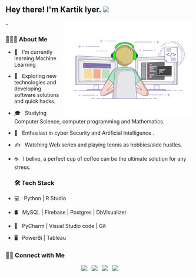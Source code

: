 <h2> Hey there! I'm Kartik Iyer. <img src="https://github.com/souvikguria98/souvikguria98/blob/master/Hi.gif" width="25"></h2>
<img align="right" alt="GIF" src="https://raw.githubusercontent.com/devSouvik/devSouvik/master/gif3.gif" width="350"/>


-<h3> 👨🏻‍💻 About Me </h3>

- 🔭 &nbsp; I’m currently learning Machine Learning
- 🤔 &nbsp; Exploring new technologies and developing software solutions and quick hacks.
- 🎓 &nbsp; Studying Computer Science, computer programming and Mathematics.
- 🌱 &nbsp; Enthusiast in cyber Security and Artificial Intelligence .
- ✍️ &nbsp; Watching Web series and playing tennis as hobbies/side hustles.
- ☕ &nbsp; I belive, a perfect cup of coffee can be the ultimate solution for any stress.

  <h3>🛠 Tech Stack</h3>

- 💻 &nbsp; Python | R Studio 
- 🛢 &nbsp; MySQL | Firebase | Postgres | DbVisualizer
- 🔧 &nbsp; PyCharm | Visual Studio code | Git
- 🖥 &nbsp; PowerBi | Tableau 

<h3> 🤝🏻 Connect with Me </h3>

<p align="center">
&nbsp; <a href="https://twitter.com/kartu_0212"><img src="https://img.icons8.com/plasticine/100/000000/twitter.png" width="50" /></a>  
&nbsp; <a href="https://www.instagram.com/kartikk_iyer/"><img src="https://img.icons8.com/plasticine/100/000000/instagram-new.png" width="50" /></a>  
&nbsp; <a href="https://www.linkedin.com/in/kartikiyer0212/"><img src="https://img.icons8.com/plasticine/100/000000/linkedin.png" width="50" /></a>
&nbsp; <a href="mailto:kartikiyer10@gmail.com" target="_blank" rel="noopener noreferrer"><img src="https://img.icons8.com/plasticine/100/000000/gmail.png"  width="50" /></a>
</p>
